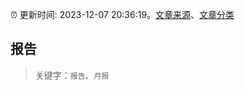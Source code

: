 :alarm_clock: 更新时间: 2023-12-07 20:36:19。[文章来源](/README.md)、[文章分类](/TAGS.md)

## 报告


> 关键字：`报告`、`月报`



